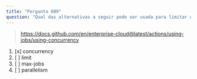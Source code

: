 ```yaml
---
title: "Pergunta 089"
question: "Qual das alternativas a seguir pode ser usada para limitar o número de jobs concorrentes em execução em um workflow do GitHub Actions?"
---
```



> https://docs.github.com/en/enterprise-cloud@latest/actions/using-jobs/using-concurrency
1. [x] concurrency
1. [ ] limit
1. [ ] max-jobs
1. [ ] parallelism

